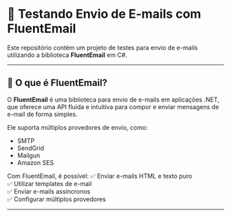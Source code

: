 # 📧 Testando Envio de E-mails com FluentEmail

Este repositório contém um projeto de testes para envio de e-mails utilizando a biblioteca **FluentEmail** em C#.

---

## 📌 O que é FluentEmail?

O **FluentEmail** é uma biblioteca para envio de e-mails em aplicações .NET, que oferece uma API fluida e intuitiva para compor e enviar mensagens de e-mail de forma simples.

Ele suporta múltiplos provedores de envio, como:
- SMTP
- SendGrid
- Mailgun
- Amazon SES

Com FluentEmail, é possível:
✅ Enviar e-mails HTML e texto puro  
✅ Utilizar templates de e-mail  
✅ Enviar e-mails assíncronos  
✅ Configurar múltiplos provedores  

---
